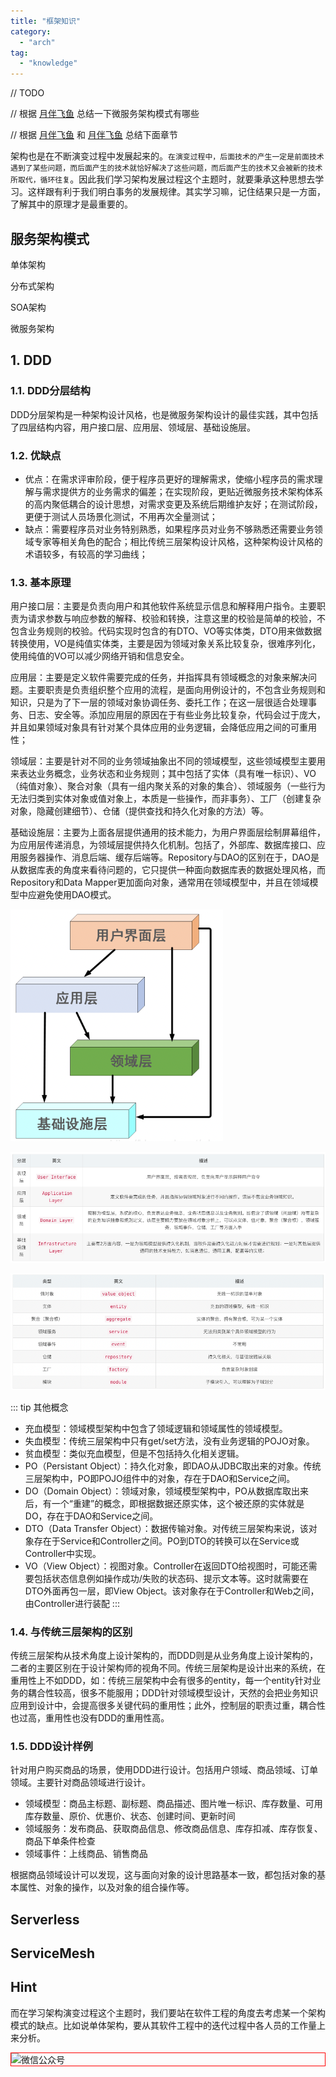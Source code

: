 ```yaml
---
title: "框架知识"
category:
  - "arch"
tag:
  - "knowledge"
---
```



// TODO 

// 根据 [月伴飞鱼](https://xiaoflyfish.cn/2022/02/02/%E5%88%86%E5%B8%83%E5%BC%8F/%E6%9C%8D%E5%8A%A1%E6%9E%B6%E6%9E%84/) 总结一下微服务架构模式有哪些

// 根据 [月伴飞鱼](https://xiaoflyfish.cn/2022/04/17/%E5%88%86%E5%B8%83%E5%BC%8F/ServerLess/) 和 [月伴飞鱼](https://xiaoflyfish.cn/2021/10/25/%E5%88%86%E5%B8%83%E5%BC%8F/ServiceMesh/) 总结下面章节

架构也是在不断演变过程中发展起来的。`在演变过程中，后面技术的产生一定是前面技术遇到了某些问题，而后面产生的技术就恰好解决了这些问题，而后面产生的技术又会被新的技术所取代，循环往复`。因此我们学习架构发展过程这个主题时，就要秉承这种思想去学习。这样跟有利于我们明白事务的发展规律。其实学习嘛，记住结果只是一方面，了解其中的原理才是最重要的。



## 服务架构模式

单体架构

分布式架构

SOA架构

微服务架构




## 1. DDD

### 1.1. DDD分层结构

DDD分层架构是一种架构设计风格，也是微服务架构设计的最佳实践，其中包括了四层结构内容，用户接口层、应用层、领域层、基础设施层。

### 1.2. 优缺点

- 优点：在需求评审阶段，便于程序员更好的理解需求，使缩小程序员的需求理解与需求提供方的业务需求的偏差；在实现阶段，更贴近微服务技术架构体系的高内聚低耦合的设计思想，对需求变更及系统后期维护友好；在测试阶段，更便于测试人员场景化测试，不用再次全量测试；
- 缺点：需要程序员对业务特别熟悉，如果程序员对业务不够熟悉还需要业务领域专家等相关角色的配合；相比传统三层架构设计风格，这种架构设计风格的术语较多，有较高的学习曲线；

### 1.3. 基本原理

用户接口层：主要是负责向用户和其他软件系统显示信息和解释用户指令。主要职责为请求参数与响应参数的解释、校验和转换，注意这里的校验是简单的校验，不包含业务规则的校验。代码实现时包含的有DTO、VO等实体类，DTO用来做数据转换使用，VO是纯值实体类，主要是因为领域对象关系比较复杂，很难序列化，使用纯值的VO可以减少网络开销和信息安全。

应用层：主要是定义软件需要完成的任务，并指挥具有领域概念的对象来解决问题。主要职责是负责组织整个应用的流程，是面向用例设计的，不包含业务规则和知识，只是为了下一层的领域对象协调任务、委托工作；在这一层很适合处理事务、日志、安全等。添加应用层的原因在于有些业务比较复杂，代码会过于庞大，并且如果领域对象具有针对某个具体应用的业务逻辑，会降低应用之间的可重用性；

领域层：主要是针对不同的业务领域抽象出不同的领域模型，这些领域模型主要用来表达业务概念，业务状态和业务规则；其中包括了实体（具有唯一标识）、VO（纯值对象）、聚合对象（具有一组内聚关系的对象的集合）、领域服务（一些行为无法归类到实体对象或值对象上，本质是一些操作，而非事务）、工厂（创建复杂对象，隐藏创建细节）、仓储（提供查找和持久化对象的方法）等。

基础设施层：主要为上面各层提供通用的技术能力，为用户界面层绘制屏幕组件，为应用层传递消息，为领域层提供持久化机制。包括了，外部库、数据库接口、应用服务器操作、消息后端、缓存后端等。Repository与DAO的区别在于，DAO是从数据库表的角度来看待问题的，它只提供一种面向数据库表的数据处理风格，而Repository和Data Mapper更加面向对象，通常用在领域模型中，并且在领域模型中应避免使用DAO模式。

![](../img/arch/ddd.png)


![](../img/arch/ddd01.png)


![](../img/arch/ddd02.png)


::: tip 其他概念
- 充血模型：领域模型架构中包含了领域逻辑和领域属性的领域模型。
- 失血模型：传统三层架构中只有get/set方法，没有业务逻辑的POJO对象。
- 贫血模型：类似充血模型，但是不包括持久化相关逻辑。
- PO（Persistant Object）：持久化对象，即DAO从JDBC取出来的对象。传统三层架构中，PO即POJO组件中的对象，存在于DAO和Service之间。
- DO（Domain Object）：领域对象，领域模型架构中，PO从数据库取出来后，有一个“重建”的概念，即根据数据还原实体，这个被还原的实体就是DO，存在于DAO和Service之间。
- DTO（Data Transfer Object）：数据传输对象。对传统三层架构来说，该对象存在于Service和Controller之间。PO到DTO的转换可以在Service或Controller中实现。
- VO（View Object）：视图对象。Controller在返回DTO给视图时，可能还需要包括状态信息例如操作成功/失败的状态码、提示文本等。这时就需要在DTO外面再包一层，即View Object。该对象存在于Controller和Web之间，由Controller进行装配
:::

### 1.4. 与传统三层架构的区别

传统三层架构从技术角度上设计架构的，而DDD则是从业务角度上设计架构的，二者的主要区别在于设计架构师的视角不同。传统三层架构是设计出来的系统，在重用性上不如DDD，如：传统三层架构中会有很多的entity，每一个entity针对业务的耦合性较高，很多不能服用；DDD针对领域模型设计，天然的会把业务知识应用到设计中，会提高很多关键代码的重用性；此外，控制层的职责过重，耦合性也过高，重用性也没有DDD的重用性高。


### 1.5. DDD设计样例

针对用户购买商品的场景，使用DDD进行设计。包括用户领域、商品领域、订单领域。主要针对商品领域进行设计。

- 领域模型：商品主标题、副标题、商品描述、图片唯一标识、库存数量、可用库存数量、原价、优惠价、状态、创建时间、更新时间
- 领域服务：发布商品、获取商品信息、修改商品信息、库存扣减、库存恢复、商品下单条件检查
- 领域事件：上线商品、销售商品

根据商品领域设计可以发现，这与面向对象的设计思路基本一致，都包括对象的基本属性、对象的操作，以及对象的组合操作等。

## Serverless


## ServiceMesh


## Hint

而在学习架构演变过程这个主题时，我们要站在软件工程的角度去考虑某一个架构模式的缺点。比如说单体架构，要从其软件工程中的迭代过程中各人员的工作量上来分析。



<img style="border:1px red solid; display:block; margin:0 auto;" :src="$withBase('/qrcode.jpg')" alt="微信公众号" />


